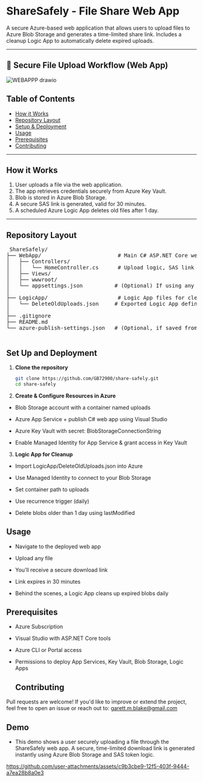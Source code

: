 # ShareSafely - File Share Web App

A secure Azure-based web application that allows users to upload files to Azure Blob Storage and generates a time-limited share link. Includes a cleanup Logic App to automatically delete expired uploads.

---

## 📁 Secure File Upload Workflow (Web App)
![WEBAPPP drawio](https://github.com/user-attachments/assets/15908e4f-516d-47bb-a91e-a13de6c2bbf9)



## Table of Contents

- [How it Works](#how-it-works)
- [Repository Layout](#repository-layout)
- [Setup & Deployment](#setup--deployment)
- [Usage](#usage)
- [Prerequisites](#prerequisites)
- [Contributing](#contributing)

---

## How it Works

1. User uploads a file via the web application.  
2. The app retrieves credentials securely from Azure Key Vault.  
3. Blob is stored in Azure Blob Storage.  
4. A secure SAS link is generated, valid for 30 minutes.  
5. A scheduled Azure Logic App deletes old files after 1 day.

---

## Repository Layout
<pre> ShareSafely/
├── WebApp/                        # Main C# ASP.NET Core web app
│   ├── Controllers/
│   │   └── HomeController.cs      # Upload logic, SAS link generation
│   ├── Views/
│   ├── wwwroot/
│   └── appsettings.json          # (Optional) If using any local config
│
├── LogicApp/                      # Logic App files for cleanup
│   └── DeleteOldUploads.json     # Exported Logic App definition
│
├── .gitignore
├── README.md
└── azure-publish-settings.json   # (Optional, if saved from Visual Studio)
 </pre>

## Set Up and Deployment 
  
1. **Clone the repository**
   ```bash
   git clone https://github.com/GB72900/share-safely.git
   cd share-safely
   
2. **Create & Configure Resources in Azure**
- Blob Storage account with a container named uploads

- Azure App Service + publish C# web app using Visual Studio

- Azure Key Vault with secret: BlobStorageConnectionString

- Enable Managed Identity for App Service & grant access in Key Vault

3. **Logic App for Cleanup**
- Import LogicApp/DeleteOldUploads.json into Azure

- Use Managed Identity to connect to your Blob Storage

- Set container path to uploads

- Use recurrence trigger (daily)

- Delete blobs older than 1 day using lastModified

## Usage
- Navigate to the deployed web app

- Upload any file

- You’ll receive a secure download link

- Link expires in 30 minutes

- Behind the scenes, a Logic App cleans up expired blobs daily

## Prerequisites
- Azure Subscription

- Visual Studio with ASP.NET Core tools

- Azure CLI or Portal access

- Permissions to deploy App Services, Key Vault, Blob Storage, Logic Apps

  ## Contributing
Pull requests are welcome! If you'd like to improve or extend the project, feel free to open an issue or reach out to: garett.m.blake@gmail.com

## Demo 
- This demo shows a user securely uploading a file through the ShareSafely web app. A secure, time-limited download link is generated instantly using Azure Blob Storage and SAS token logic.


https://github.com/user-attachments/assets/c9b3cbe9-12f5-403f-9444-a7ea28b8a0e3

